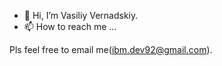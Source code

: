 - 👋 Hi, I’m Vasiliy Vernadskiy.
- 📫 How to reach me ...

Pls feel free to email me(ibm.dev92@gmail.com).


